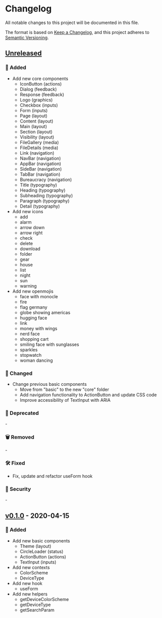 # Changelog

All notable changes to this project will be documented in this file.

The format is based on [Keep a Changelog](https://keepachangelog.com/en/), and this project adheres to [Semantic Versioning](https://semver.org/).

## [Unreleased]

### 🌱 Added

- Add new core components
  - IconButton (actions)
  - Dialog (feedback)
  - Response (feedback)
  - Logo (graphics)
  - Checkbox (inputs)
  - Form (inputs)
  - Page (layout)
  - Content (layout)
  - Main (layout)
  - Section (layout)
  - Visibility (layout)
  - FileGallery (media)
  - FileDetails (media)
  - Link (navigation)
  - NavBar (navigation)
  - AppBar (navigation)
  - SideBar (navigation)
  - TabBar (navigation)
  - Bureaucracy (navigation)
  - Title (typography)
  - Heading (typography)
  - Subheading (typography)
  - Paragraph (typography)
  - Detail (typography)
- Add new icons
  - add
  - alarm
  - arrow down
  - arrow right
  - check
  - delete
  - download
  - folder
  - gear
  - house
  - list
  - night
  - sun
  - warning
- Add new openmojis
  - face with monocle
  - fire
  - flag germany
  - globe showing americas
  - hugging face
  - link
  - money with wings
  - nerd face
  - shopping cart
  - smiling face with sunglasses
  - sparkles
  - stopwatch
  - woman dancing

### 👷 Changed

- Change previous basic components
  - Move from "basic" to the new "core" folder
  - Add navigation functionality to ActionButton and update CSS code
  - Improve accessibility of TextInput with ARIA

### 📆 Deprecated

\-

### 🗑️ Removed

\-

### 🛠️ Fixed

- Fix, update and refactor useForm hook

### 👮 Security

\-

## [v0.1.0] - 2020-04-15

### 🌱 Added

- Add new basic components
  - Theme (layout)
  - CircleLoader (status)
  - ActionButton (actions)
  - TextInput (inputs)
- Add new contexts
  - ColorScheme
  - DeviceType
- Add new hook
  - useForm
- Add new helpers
  - getDeviceColorScheme
  - getDeviceType
  - getSearchParam

[unreleased]: https://github.com/megalink-io/design-system/compare/v0.1.0...HEAD
[v0.1.0]: https://github.com/megalink-io/design-system/releases/tag/v0.1.0
